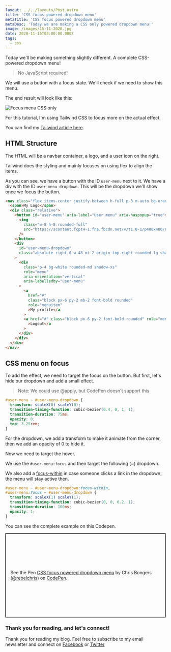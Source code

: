 ```yaml
---
layout: ../../layouts/Post.astro
title: 'CSS focus powered dropdown menu'
metaTitle: 'CSS focus powered dropdown menu'
metaDesc: 'Today we are making a CSS only powered dropdown menu!'
image: /images/15-11-2020.jpg
date: 2020-11-15T03:00:00.000Z
tags:
  - css
---
```


Today we'll be making something slightly different. A complete CSS-powered dropdown menu!

> No JavaScript required!

We will use a button with a focus state. We'll check if we need to show this menu.

The end result will look like this:

![Focus menu CSS only](https://cdn.hashnode.com/res/hashnode/image/upload/v1605074910075/Vog8JZ4kl.gif)

For this tutorial, I'm using Tailwind CSS to focus more on the actual effect.

You can find my [Tailwind article here](https://daily-dev-tips.com/posts/my-first-experiences-with-tailwind-css/).

## HTML Structure

The HTML will be a navbar container, a logo, and a user icon on the right.

Tailwind does the styling and mainly focuses on using flex to align the items.

As you can see, we have a button with the ID `user-menu` next to it. We have a div with the ID `user-menu-dropdown`. This will be the dropdown we'll show once we focus the button.

```html
<nav class="flex items-center justify-between h-full p-3 m-auto bg-orange-200">
  <span>My Logo</span>
  <div class="relative">
    <button id="user-menu" aria-label="User menu" aria-haspopup="true">
      <img
        class="w-8 h-8 rounded-full"
        src="https://scontent.fcpt4-1.fna.fbcdn.net/v/t1.0-1/p480x480/82455849_2533242576932502_5629407411459588096_o.jpg?_nc_cat=100&ccb=2&_nc_sid=7206a8&_nc_ohc=rGM_UBdnnA8AX_pGIdM&_nc_ht=scontent.fcpt4-1.fna&tp=6&oh=7de8686cebfc29e104c118fc3f78c7e5&oe=5FD1C3FE"
      />
    </button>
    <div
      id="user-menu-dropdown"
      class="absolute right-0 w-48 mt-2 origin-top-right rounded-lg shadow-lg top-10 menu-hidden"
    >
      <div
        class="p-4 bg-white rounded-md shadow-xs"
        role="menu"
        aria-orientation="vertical"
        aria-labelledby="user-menu"
      >
        <a
          href="#"
          class="block px-6 py-2 mb-2 font-bold rounded"
          role="menuitem"
          >My profile</a
        >
        <a href="#" class="block px-6 py-2 font-bold rounded" role="menuitem"
          >Logout</a
        >
      </div>
    </div>
  </div>
</nav>
```

## CSS menu on focus

To add the effect, we need to target the focus on the button.
But first, let's hide our dropdown and add a small effect.

> Note: We could use @apply, but CodePen doesn't support this

```css
#user-menu ~ #user-menu-dropdown {
  transform: scaleX(0) scaleY(0);
  transition-timing-function: cubic-bezier(0.4, 0, 1, 1);
  transition-duration: 75ms;
  opacity: 0;
  top: 3.25rem;
}
```

For the dropdown, we add a transform to make it animate from the corner, then we add an opacity of 0 to hide it.

Now we need to target the hover.

We use the `#user-menu:focus` and then target the following (~) dropdown.

We also add a [focus-within](https://daily-dev-tips.com/posts/why-css-focus-within-is-amazing/) in case someone clicks a link in the dropdown, the menu will stay active then.

```css
#user-menu ~ #user-menu-dropdown:focus-within,
#user-menu:focus ~ #user-menu-dropdown {
  transform: scaleX(1) scaleY(1);
  transition-timing-function: cubic-bezier(0, 0, 0.2, 1);
  transition-duration: 100ms;
  opacity: 1;
}
```

You can see the complete example on this Codepen.

<p class="codepen" data-height="265" data-theme-id="dark" data-default-tab="result" data-user="rebelchris" data-slug-hash="gOMQzMg" style="height: 265px; box-sizing: border-box; display: flex; align-items: center; justify-content: center; border: 2px solid; margin: 1em 0; padding: 1em;" data-pen-title="CSS focus powered dropdown menu">
  <span>See the Pen <a href="https://codepen.io/rebelchris/pen/gOMQzMg">
  CSS focus powered dropdown menu</a> by Chris Bongers (<a href="https://codepen.io/rebelchris">@rebelchris</a>)
  on <a href="https://codepen.io">CodePen</a>.</span>
</p>
<script async src="https://static.codepen.io/assets/embed/ei.js"></script>

### Thank you for reading, and let's connect!

Thank you for reading my blog. Feel free to subscribe to my email newsletter and connect on [Facebook](https://www.facebook.com/DailyDevTipsBlog) or [Twitter](https://twitter.com/DailyDevTips1)
